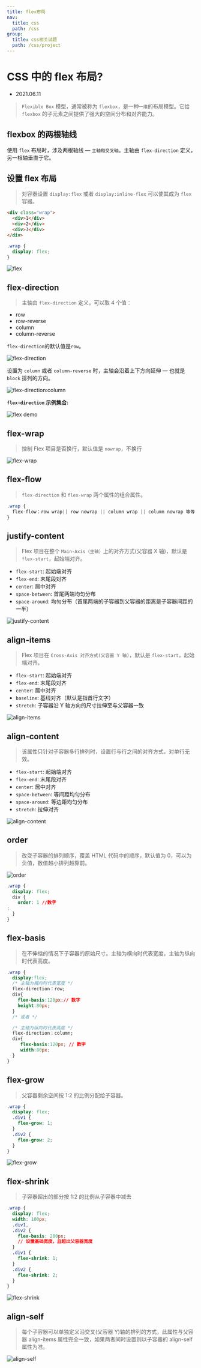 ```yaml
---
title: flex布局
nav:
  title: css
  path: /css
group:
  title: css相关试题
  path: /css/project
---
```


# CSS 中的 flex 布局?

- 2021.06.11

> `Flexible Box` 模型，通常被称为 `flexbox`，是一种`一维`的布局模型。它给 `flexbox` 的子元素之间提供了强大的空间分布和对齐能力。

## flexbox 的两根轴线

使用 `flex` 布局时，涉及两根轴线 — `主轴和交叉轴`。主轴由 `flex-direction` 定义，另一根轴垂直于它。

## 设置 flex 布局

> 对容器设置 `display:flex` 或者 `display:inline-flex` 可以使其成为 `flex` 容器。

```html
<div class="wrap">
  <div>1</div>
  <div>2</div>
  <div>3</div>
</div>
```

```css
.wrap {
  display: flex;
}
```

![flex](https://img-blog.csdnimg.cn/20210611151703951.png?x-oss-process=image/watermark,type_ZmFuZ3poZW5naGVpdGk,shadow_10,text_aHR0cHM6Ly9ibG9nLmNzZG4ubmV0L3hqbDI3MTMxNA==,size_16,color_FFFFFF,t_70)

## flex-direction

> 主轴由 `flex-direction` 定义，可以取 4 个值：

- row
- row-reverse
- column
- column-reverse

`flex-direction`的默认值是`row`。

![flex-direction](https://img-blog.csdnimg.cn/20210611151121977.png)

设置为 `column` 或者 `column-reverse` 时，主轴会沿着上下方向延伸 — 也就是 `block` 排列的方向。

![flex-direction:column](https://img-blog.csdnimg.cn/20210611151334853.png?x-oss-process=image/watermark,type_ZmFuZ3poZW5naGVpdGk,shadow_10,text_aHR0cHM6Ly9ibG9nLmNzZG4ubmV0L3hqbDI3MTMxNA==,size_16,color_FFFFFF,t_70)

**`flex-direction` 示例集合:**

![flex demo](https://img-blog.csdnimg.cn/20210611151751729.png?x-oss-process=image/watermark,type_ZmFuZ3poZW5naGVpdGk,shadow_10,text_aHR0cHM6Ly9ibG9nLmNzZG4ubmV0L3hqbDI3MTMxNA==,size_16,color_FFFFFF,t_70)

## flex-wrap

> 控制 Flex 项目是否换行，默认值是 `nowrap`，不换行

![flex-wrap](https://img-blog.csdnimg.cn/20210611152454379.png?x-oss-process=image/watermark,type_ZmFuZ3poZW5naGVpdGk,shadow_10,text_aHR0cHM6Ly9ibG9nLmNzZG4ubmV0L3hqbDI3MTMxNA==,size_16,color_FFFFFF,t_70)

## flex-flow

> `flex-direction` 和 `flex-wrap` 两个属性的组合属性。

```css
.wrap {
  flex-flow：row wrap|| row nowrap || column wrap || column nowrap 等等
}
```

## justify-content

> Flex 项目在整个 `Main-Axis（主轴）`上的对齐方式(父容器 X 轴)，默认是 `flex-start`，起始端对齐。

- `flex-start`: 起始端对齐
- `flex-end`: 末尾段对齐
- `center`: 居中对齐
- `space-between`: 首尾两端均匀分布
- `space-around`: 均匀分布（首尾两端的子容器到父容器的距离是子容器间距的一半）

![justify-content](https://img-blog.csdnimg.cn/20210611153651764.png?x-oss-process=image/watermark,type_ZmFuZ3poZW5naGVpdGk,shadow_10,text_aHR0cHM6Ly9ibG9nLmNzZG4ubmV0L3hqbDI3MTMxNA==,size_16,color_FFFFFF,t_70)

## align-items

> Flex 项目在 `Cross-Axis 对齐方式(父容器 Y 轴)`，默认是 `flex-start`，起始端对齐。

- `flex-start`: 起始端对齐
- `flex-end`: 末尾段对齐
- `center`: 居中对齐
- `baseline`: 基线对齐（默认是指首行文字）
- `stretch`: 子容器沿 Y 轴方向的尺寸拉伸至与父容器一致

![align-items](https://img-blog.csdnimg.cn/20210611154958573.png?x-oss-process=image/watermark,type_ZmFuZ3poZW5naGVpdGk,shadow_10,text_aHR0cHM6Ly9ibG9nLmNzZG4ubmV0L3hqbDI3MTMxNA==,size_16,color_FFFFFF,t_70)

## align-content

> 该属性只针对子容器多行排列时，设置行与行之间的对齐方式，对单行无效。

- `flex-start`: 起始端对齐
- `flex-end`: 末尾段对齐
- `center`: 居中对齐
- `space-between`: 等间距均匀分布
- `space-around`: 等边距均匀分布
- `stretch`: 拉伸对齐

![align-content](https://img-blog.csdnimg.cn/20210611163243845.png?x-oss-process=image/watermark,type_ZmFuZ3poZW5naGVpdGk,shadow_10,text_aHR0cHM6Ly9ibG9nLmNzZG4ubmV0L3hqbDI3MTMxNA==,size_16,color_FFFFFF,t_70)

## order

> 改变子容器的排列顺序，覆盖 HTML 代码中的顺序，默认值为 0，可以为负值，数值越小排列越靠前。

![order](https://img-blog.csdnimg.cn/20210611163444697.png?x-oss-process=image/watermark,type_ZmFuZ3poZW5naGVpdGk,shadow_10,text_aHR0cHM6Ly9ibG9nLmNzZG4ubmV0L3hqbDI3MTMxNA==,size_16,color_FFFFFF,t_70)

```css
.wrap {
  display: flex;
  div {
    order: 1 //数字
;
  }
}
```

## flex-basis

> 在不伸缩的情况下子容器的原始尺寸。主轴为横向时代表宽度，主轴为纵向时代表高度。

```css
.wrap {
  display:flex;
  /* 主轴为横向时代表宽度 */
  flex-direction：row;
  div{
    flex-basis:120px;// 数字
    height:80px;
  }
  /* 或者 */

  /* 主轴为纵向时代表高度 */
  flex-direction：column;
  div{
     flex-basis:120px; // 数字
     width:80px;
  }
}
```

## flex-grow

> 父容器剩余空间按 1:2 的比例分配给子容器。

```css
.wrap {
  display: flex;
  .div1 {
    flex-grow: 1;
  }
  .div2 {
    flex-grow: 2;
  }
}
```

![flex-grow](https://img-blog.csdnimg.cn/20210611163714300.png?x-oss-process=image/watermark,type_ZmFuZ3poZW5naGVpdGk,shadow_10,text_aHR0cHM6Ly9ibG9nLmNzZG4ubmV0L3hqbDI3MTMxNA==,size_16,color_FFFFFF,t_70)

## flex-shrink

> 子容器超出的部分按 1:2 的比例从子容器中减去

```css
.wrap {
  display: flex;
  width: 100px;
  .div1,
  .div2 {
    flex-basis: 200px;
    // 设置基础宽度，且超出父容器宽度
  }
  .div1 {
    flex-shrink: 1;
  }
  .div2 {
    flex-shrink: 2;
  }
}
```

![flex-shrink](https://img-blog.csdnimg.cn/20210611163920963.png?x-oss-process=image/watermark,type_ZmFuZ3poZW5naGVpdGk,shadow_10,text_aHR0cHM6Ly9ibG9nLmNzZG4ubmV0L3hqbDI3MTMxNA==,size_16,color_FFFFFF,t_70)

## align-self

> 每个子容器可以单独定义沿交叉(父容器 Y)轴的排列的方式，此属性与父容器 align-items 属性完全一致，如果两者同时设置则以子容器的 align-self 属性为准。

![align-self](https://img-blog.csdnimg.cn/20210611164007580.png?x-oss-process=image/watermark,type_ZmFuZ3poZW5naGVpdGk,shadow_10,text_aHR0cHM6Ly9ibG9nLmNzZG4ubmV0L3hqbDI3MTMxNA==,size_16,color_FFFFFF,t_70)
